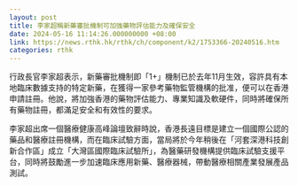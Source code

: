 ```yaml
---
layout: post
title: 李家超稱新藥審批機制可加強藥物評估能力及確保安全
date: 2024-05-16 11:14:26.000000000 +08:00
link: https://news.rthk.hk/rthk/ch/component/k2/1753366-20240516.htm
categories: rthk
---
```


行政長官李家超表示，新藥審批機制即「1+」機制已於去年11月生效，容許具有本地臨床數據支持的特定新藥，在獲得一家參考藥物監管機構的批准，便可以在香港申請註冊。他說，將加強香港的藥物評估能力、專業知識及軟硬件，同時將確保所有藥物註冊，都滿足安全和有效性的要求。

李家超出席一個醫療健康高峰論壇致辭時說，香港長遠目標是建立一個國際公認的藥品和醫療註冊機構，而在臨床試驗方面，當局將於今年稍後在「河套深港科技創新合作區」成立「大灣區國際臨床試驗所」，為醫藥研發機構提供臨床試驗支援平台，同時將鼓勵進一步加速臨床應用新藥、醫療器械，帶動醫療相關產業發展產品測試。

